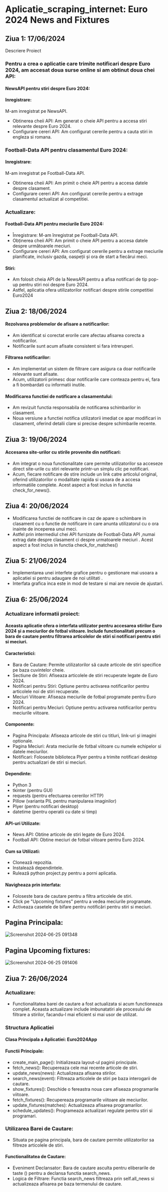 # Aplicatie_scraping_internet: Euro 2024 News and Fixtures
## Ziua 1: 17/06/2024
Descriere Proiect

### Pentru a crea o aplicatie care trimite notificari despre Euro 2024, am accesat doua surse online si am obtinut doua chei API:  

#### NewsAPI pentru stiri despre Euro 2024:  

#### Inregistrare:  
M-am inregistrat pe NewsAPI.
  - Obtinerea cheii API: Am generat o cheie API pentru a accesa stiri relevante despre Euro 2024.
  - Configurare cereri API: Am configurat cererile pentru a cauta stiri in engleza si romana.

### Football-Data API pentru clasamentul Euro 2024:
#### Inregistrare:
M-am inregistrat pe Football-Data API.
  - Obtinerea cheii API: Am primit o cheie API pentru a accesa datele despre clasament.
  - Configurare cereri API: Am configurat cererile pentru a extrage clasamentul actualizat al competitiei.

### Actualizare:
#### Football-Data API pentru meciurile Euro 2024:
  - Înregistrare: M-am înregistrat pe Football-Data API.
  - Obținerea cheii API: Am primit o cheie API pentru a accesa datele despre următoarele meciuri.
  - Configurare cereri API: Am configurat cererile pentru a extrage meciurile planificate, inclusiv gazda, oaspeții și ora de start a fiecărui meci.
#### Stiri:
  - Am folosit cheia API de la NewsAPI pentru a afisa notificari de tip pop-up pentru stiri noi despre Euro 2024.
  - Astfel, aplicatia ofera utilizatorilor notificari despre stirile competitiei Euro2024

## Ziua 2: 18/06/2024
#### Rezolvarea problemelor de afisare a notificarilor:  
  - Am identificat si corectat erorile care afectau afisarea corecta a notificarilor.
  - Notificarile sunt acum afisate consistent si fara intreruperi.
#### Filtrarea notificarilor:
  - Am implementat un sistem de filtrare care asigura ca doar notificarile relevante sunt afisate.
  - Acum, utilizatorii primesc doar notificarile care conteaza pentru ei, fara a fi bombardati cu informatii inutile.
#### Modificarea functiei de notificare a clasamentului:
  - Am revizuit functia responsabila de notificarea schimbarilor in clasament.
  - Noua versiune a functiei notifica utilizatorii imediat ce apar modificari in clasament, oferind detalii clare si precise despre schimbarile recente.
## Ziua 3: 19/06/2024
#### Accesarea site-urilor cu stirile provenite din notificari:
  - Am integrat o noua functionalitate care permite utilizatorilor sa acceseze direct site-urile cu stiri relevante printr-un simplu clic pe notificari.
  - Acum, fiecare notificare de stire include un link catre articolul original, oferind utilizatorilor o modalitate rapida si usoara de a accesa informatiile complete.
Acest aspect a fost inclus in functia check_for_news().

## Ziua 4: 20/06/2024
  - Modificarea functiei de notificare in caz de apare o schimbare in clasament cu o functie de notificare in care anunta utilizatorul cu o ora inainte de inceperea unui meci.
  - Astfel prin intermediul chei API furnizate de Football-Data API ,numai extrag date despre clasament ci despre urmatoarele meciuri . 
Acest aspect a fost inclus in functia check_for_matches()

## Ziua 5: 21/06/2024
  - Implementarea unei interfete grafice pentru o gestionare mai usoara a aplicatiei si pentru adaugare de noi utilitati .
  - Interfata grafica inca este in mod de testare si mai are nevoie de ajustari.


## Ziua 6: 25/06/2024  
### Actualizare informatii proiect:   
#### Aceasta aplicatie ofera o interfata utilizator pentru accesarea stirilor Euro 2024 și a meciurilor de fotbal viitoare. Include functionalitati precum o bara de cautare pentru filtrarea articolelor de stiri si notificari pentru stiri si meciuri.  
#### Caracteristici:
  - Bara de Cautare: Permite utilizatorilor să caute articole de stiri specifice pe baza cuvintelor cheie.
  - Sectiune de Stiri: Afiseaza articolele de stiri recuperate legate de Euro 2024.
  - Notificari pentru Stiri: Optiune pentru activarea notificarilor pentru articolele noi de stiri recuperate.
  - Meciuri Viitoare: Afiseaza meciurile de fotbal programate pentru Euro 2024.
  - Notificari pentru Meciuri: Optiune pentru activarea notificarilor pentru meciurile viitoare.  
#### Componente:
  - Pagina Principala: Afiseaza articole de stiri cu titluri, link-uri și imagini optionale.
  - Pagina Meciuri: Arata meciurile de fotbal viitoare cu numele echipelor si datele meciurilor.
  - Notificari: Foloseste biblioteca Plyer pentru a trimite notificari desktop pentru actualizari de stiri si meciuri.  
#### Dependinte:
  - Python 3
  - tkinter (pentru GUI)
  - requests (pentru efectuarea cererilor HTTP)
  - Pillow (varianta PIL pentru manipularea imaginilor)
  - Plyer (pentru notificari desktop)
  - datetime (pentru operatii cu date si timp)  
#### API-uri Utilizate:
  - News API: Obtine articole de stiri legate de Euro 2024.
  - Football API: Obtine meciuri de fotbal viitoare pentru Euro 2024.  
#### Cum sa Utilizati:
  - Clonează repozitia.
  - Instalează dependintele.
  - Rulează python project.py pentru a porni aplicatia.  
#### Navigheaza prin interfata:
  - Foloseste bara de cautare pentru a filtra articolele de stiri.
  - Click pe "Upcoming fixtures" pentru a vedea meciurile programate.
  - Activeaza casetele de bifare pentru notificări pentru stiri si meciuri.  
## Pagina Principala:
![Screenshot 2024-06-25 091348](https://github.com/florentincondu/Aplicatie_scraping_internet/assets/162702746/9a383c82-164c-42ca-9a82-b289f489102c)

## Pagina Upcoming fixtures:  
![Screenshot 2024-06-25 091406](https://github.com/florentincondu/Aplicatie_scraping_internet/assets/162702746/764ab75d-27eb-4d16-90d7-5aa27eab3361)

## Ziua 7: 26/06/2024  
### Actualizare:
  - Functionalitatea barei de cautare a fost actualizata si acum functioneaza complet. Aceasta actualizare include imbunatatiri ale procesului de filtrare a stirilor, facandu-l mai eficient si mai usor de utilizat.
### Structura Aplicatiei
#### Clasa Principala a Aplicatiei: Euro2024App
#### Functii Principale:
  - create_main_page(): Initializeaza layout-ul paginii principale.
  - fetch_news(): Recupereaza cele mai recente articole de stiri.
  - update_news(news): Actualizeaza afisarea stirilor.
  - search_news(event): Filtreaza articolele de stiri pe baza interogarii de cautare.
  - show_fixtures(): Deschide o fereastra noua care afiseaza programarile viitoare.
  - fetch_fixtures(): Recupereaza programarile viitoare ale meciurilor.
  - update_fixtures(matches): Actualizeaza afisarea programarilor.
  - schedule_updates(): Programeaza actualizari regulate pentru stiri si programari.
### Utilizarea Barei de Cautare:
  - Situata pe pagina principala, bara de cautare permite utilizatorilor sa filtreze articolele de stiri.
#### Functionalitatea de Cautare:
  - Eveniment Declansator: Bara de cautare asculta pentru eliberarile de taste (<KeyRelease>) pentru a declansa functia search_news.
  - Logica de Filtrare: Functia search_news filtreaza prin self.all_news si actualizeaza afisarea pe baza termenului de cautare.

